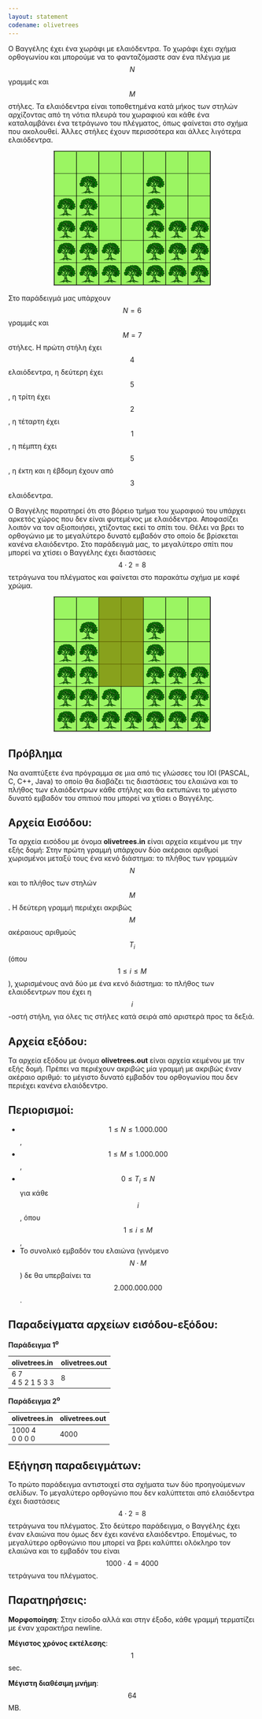 ```yaml
---
layout: statement
codename: olivetrees
---
```


Ο Βαγγέλης έχει ένα χωράφι με ελαιόδεντρα. Το χωράφι έχει σχήμα
ορθογωνίου και μπορούμε να το φανταζόμαστε σαν ένα πλέγμα με $$N$$
γραμμές και $$M$$ στήλες. Τα ελαιόδεντρα είναι τοποθετημένα κατά μήκος
των στηλών αρχίζοντας από τη νότια πλευρά του χωραφιού και κάθε
ένα καταλαμβάνει ένα τετράγωνο του πλέγματος, όπως φαίνεται στο
σχήμα που ακολουθεί. Άλλες στήλες έχουν περισσότερα και άλλες
λιγότερα ελαιόδεντρα.

<center>
<img alt="Παράδειγμα Olivetrees" src="/assets/36-a-olivetrees_st_example.svg" width="320px">
</center>

Στο παράδειγμά μας υπάρχουν $$N=6$$ γραμμές και $$M=7$$ στήλες. Η
πρώτη στήλη έχει $$4$$ ελαιόδεντρα, η δεύτερη έχει $$5$$, η τρίτη έχει $$2$$, η
τέταρτη έχει $$1$$, η πέμπτη έχει $$5$$, η έκτη και η έβδομη έχουν από $$3$$
ελαιόδεντρα.

Ο Βαγγέλης παρατηρεί ότι στο βόρειο τμήμα του χωραφιού του
υπάρχει αρκετός χώρος που δεν είναι φυτεμένος με ελαιόδεντρα.
Αποφασίζει λοιπόν να τον αξιοποιήσει, χτίζοντας εκεί το σπίτι του.
Θέλει να βρει το ορθογώνιο με το μεγαλύτερο δυνατό εμβαδόν στο
οποίο δε βρίσκεται κανένα ελαιόδεντρο. Στο παράδειγμά μας, το
μεγαλύτερο σπίτι που μπορεί να χτίσει ο Βαγγέλης έχει διαστάσεις
$$4 \cdot 2 = 8$$ τετράγωνα του πλέγματος και φαίνεται στο παρακάτω σχήμα
με καφέ χρώμα.

<center>
<img alt="Παράδειγμα Olivetrees 2" src="/assets/36-a-olivetrees_st_example2.svg" width="320px">
</center>


## Πρόβλημα

Να αναπτύξετε ένα πρόγραμμα σε μια από τις γλώσσες του IOI
(PASCAL, C, C++, Java) το οποίο θα διαβάζει τις διαστάσεις του
ελαιώνα και το πλήθος των ελαιόδεντρων κάθε στήλης και θα
εκτυπώνει το μέγιστο δυνατό εμβαδόν του σπιτιού που μπορεί να
χτίσει ο Βαγγέλης.


## Αρχεία Εισόδου:

Τα αρχεία εισόδου με όνομα **olivetrees.in** είναι αρχεία κειμένου με
την εξής δομή: Στην πρώτη γραμμή υπάρχουν δύο ακέραιοι αριθμοί
χωρισμένοι μεταξύ τους ένα κενό διάστημα: το πλήθος των γραμμών
$$N$$ και το πλήθος των στηλών $$M$$. Η δεύτερη γραμμή περιέχει ακριβώς
$$M$$ ακέραιους αριθμούς $$T_i$$ (όπου $$1 \leq i \leq M$$), χωρισμένους ανά δύο με
ένα κενό διάστημα: το πλήθος των ελαιόδεντρων που έχει η $$i$$-οστή
στήλη, για όλες τις στήλες κατά σειρά από αριστερά προς τα δεξιά.

## Αρχεία εξόδου:

Τα αρχεία εξόδου με όνομα **olivetrees.out** είναι αρχεία κειμένου με
την εξής δομή. Πρέπει να περιέχουν ακριβώς μία γραμμή με ακριβώς
έναν ακέραιο αριθμό: το μέγιστο δυνατό εμβαδόν του ορθογωνίου που
δεν περιέχει κανένα ελαιόδεντρο.

## Περιορισμοί:

 - $$1 \leq N \leq 1.000.000$$,
 - $$1 \leq M \leq 1.000.000$$,
 - $$0 \leq T_i \leq N$$ για κάθε $$i$$, όπου $$1 \leq i \leq M$$,
 - Το συνολικό εμβαδόν του ελαιώνα (γινόμενο $$N \cdot M$$) δε θα
υπερβαίνει τα $$2.000.000.000$$.

## Παραδείγματα αρχείων εισόδου-εξόδου:

**Παράδειγμα 1<sup>o</sup>**

| **olivetrees.in**      | **olivetrees.out** |
| :--- | :--- |
| 6 7<br>4 5 2 1 5 3 3 | 8 |

**Παράδειγμα 2<sup>o</sup>**

| **olivetrees.in**      | **olivetrees.out** |
| :--- | :--- |
| 1000 4<br>0 0 0 0 | 4000 |

## Εξήγηση παραδειγμάτων:

Το πρώτο παράδειγμα αντιστοιχεί στα σχήματα των δύο
προηγούμενων σελίδων. Το μεγαλύτερο ορθογώνιο που δεν
καλύπτεται από ελαιόδεντρα έχει διαστάσεις $$4 \cdot 2 = 8$$ τετράγωνα του
πλέγματος.
Στο δεύτερο παράδειγμα, ο Βαγγέλης έχει έναν ελαιώνα που όμως δεν
έχει κανένα ελαιόδεντρο. Επομένως, το μεγαλύτερο ορθογώνιο που
μπορεί να βρει καλύπτει ολόκληρο τον ελαιώνα και το εμβαδόν του
είναι $$1000 \cdot 4 = 4000$$ τετράγωνα του πλέγματος.


## Παρατηρήσεις:

**Μορφοποίηση**: Στην είσοδο αλλά και στην έξοδο, κάθε γραμμή τερματίζει με έναν χαρακτήρα newline.

**Μέγιστος χρόνος εκτέλεσης**: $$1$$ sec.

**Μέγιστη διαθέσιμη μνήμη**: $$64$$ MB.

